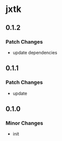 # jxtk

## 0.1.2

### Patch Changes

- update dependencies

## 0.1.1

### Patch Changes

- update

## 0.1.0

### Minor Changes

- init
